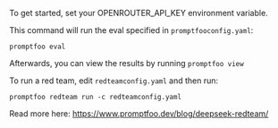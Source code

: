 To get started, set your OPENROUTER_API_KEY environment variable.

This command will run the eval specified in `promptfooconfig.yaml`:

```
promptfoo eval
```

Afterwards, you can view the results by running `promptfoo view`

To run a red team, edit `redteamconfig.yaml` and then run:

```
promptfoo redteam run -c redteamconfig.yaml
```

Read more here: https://www.promptfoo.dev/blog/deepseek-redteam/